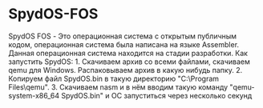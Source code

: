 # SpydOS-FOS
SpydOS FOS - Это операционная система с открытым публичным кодом, операционная система была написана на языке Assembler. Данная операционная система находится на стадии разработки. 
Как запустить SpydOS: 1. Cкачиваем архив со всеми файлами, скачиваем qemu для Windows. Распаковываем архив в какую нибудь папку.
2. Копируем файл SpydOS.bin в такую директорию "C:\Program Files\qemu".
3. Скачиваем nasm и в нём вводим такую команду "qemu-system-x86_64 SpydOS.bin" и ОС запуститься через несколько секунд
